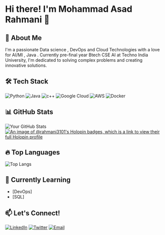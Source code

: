 # Hi there! I'm Mohammad Asad Rahmani 👋

## 🚀 About Me
I'm a passionate Data science , DevOps and Cloud Technologies with a love for AI/Ml , Java . Currently pre-final year Btech CSE AI at Techno India University, I'm dedicated to solving complex problems and creating innovative solutions. 


## 🛠️ Tech Stack
![Python](https://img.shields.io/badge/-Python-05122A?style=flat&logo=python)
![Java](https://img.shields.io/badge/-Java-05122A?style=flat&logo=java)
![c++](https://img.shields.io/badge/-cpp-05122A?style=flat&logo=cpp)
![Google Cloud](https://img.shields.io/badge/-gcp-05122A?style=flat&logo=gcp)
![AWS](https://img.shields.io/badge/-aws-05122A?style=flat&logo=aws)
![Docker](https://img.shields.io/badge/-Docker-05122A?style=flat&logo=docker)

## 📊 GitHub Stats
![Your GitHub Stats](https://github-readme-stats.vercel.app/api?username=rahmani3101&show_icons=true&theme=radical)
[![An image of @rahmani3101's Holopin badges, which is a link to view their full Holopin profile](https://holopin.me/rahmani3101)](https://holopin.io/@rahmani3101)

## 🔥 Top Languages
![Top Langs](https://github-readme-stats.vercel.app/api/top-langs/?username=rahmani3101&layout=compact&theme=radical)

## 🌱 Currently Learning
- [DevOps]
- [SQL]

## 📫 Let's Connect!
[![LinkedIn](https://img.shields.io/badge/-LinkedIn-blue?style=flat-square&logo=Linkedin&logoColor=white)](https://www.linkedin.com/in/mohammad-asad-rahmani-a39b57257)
[![Twitter](https://img.shields.io/badge/-Twitter-blue?style=flat-square&logo=Twitter&logoColor=white)](https://twitter.com/rahmani_asad)
[![Email](https://img.shields.io/badge/-Email-red?style=flat-square&logo=Gmail&logoColor=white)](mailto:asadrahmani3101@gmail.com)

